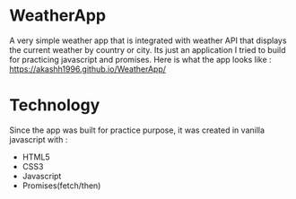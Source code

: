 # WeatherApp
A very simple weather app that is integrated with weather API that displays the current 
weather by country or city. Its just an application I tried to build for practicing javascript 
and promises.
Here is what the app looks like : https://akashh1996.github.io/WeatherApp/ 

# Technology
Since the app was built for practice purpose, it was created in vanilla javascript with :

- HTML5
- CSS3
- Javascript
- Promises(fetch/then)